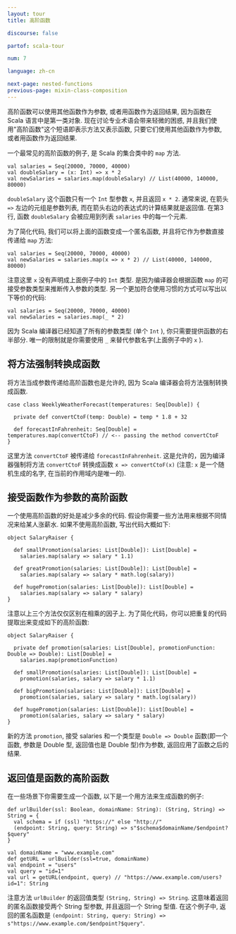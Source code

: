 ```yaml
---
layout: tour
title: 高阶函数

discourse: false

partof: scala-tour

num: 7

language: zh-cn

next-page: nested-functions
previous-page: mixin-class-composition
---
```


高阶函数可以使用其他函数作为参数, 或者用函数作为返回结果, 因为函数在 Scala 语言中是第一类对象. 现在讨论专业术语会带来轻微的困惑, 并且我们使用"高阶函数"这个短语即表示方法又表示函数, 只要它们使用其他函数作为参数, 或者用函数作为返回结果.

一个最常见的高阶函数的例子, 是 Scala 的集合类中的 `map` 方法.

```tut
val salaries = Seq(20000, 70000, 40000)
val doubleSalary = (x: Int) => x * 2
val newSalaries = salaries.map(doubleSalary) // List(40000, 140000, 80000)
```

`doubleSalary` 这个函数只有一个 `Int` 型参数 `x`, 并且返回 `x * 2`. 通常来说, 在箭头 `=>` 左边的元组是参数列表, 而在箭头右边的表达式的计算结果就是返回值. 在第3行,  函数 `doubleSalary` 会被应用到列表 `salaries` 中的每一个元素.

为了简化代码, 我们可以将上面的函数变成一个匿名函数, 并且将它作为参数直接传递给 `map` 方法:
```
val salaries = Seq(20000, 70000, 40000)
val newSalaries = salaries.map(x => x * 2) // List(40000, 140000, 80000)
```
注意这里 `x` 没有声明成上面例子中的 `Int` 类型. 是因为编译器会根据函数 `map` 的可接受参数类型来推断传入参数的类型. 另一个更加符合使用习惯的方式可以写出以下等价的代码:

```tut
val salaries = Seq(20000, 70000, 40000)
val newSalaries = salaries.map(_ * 2)
```
因为 Scala 编译器已经知道了所有的参数类型 (单个 `Int` ), 你只需要提供函数的右半部分. 唯一的限制就是你需要使用 `_` 来替代参数名字(上面例子中的 `x` ).

## 将方法强制转换成函数
将方法当成参数传递给高阶函数也是允许的, 因为 Scala 编译器会将方法强制转换成函数.
```
case class WeeklyWeatherForecast(temperatures: Seq[Double]) {

  private def convertCtoF(temp: Double) = temp * 1.8 + 32

  def forecastInFahrenheit: Seq[Double] = temperatures.map(convertCtoF) // <-- passing the method convertCtoF
}
```
这里方法 `convertCtoF` 被传递给 `forecastInFahrenheit`. 这是允许的，因为编译器强制将方法 `convertCtoF` 转换成函数 `x => convertCtoF(x)` (注意: `x` 是一个随机生成的名字, 在当前的作用域内是唯一的).

## 接受函数作为参数的高阶函数
一个使用高阶函数的好处是减少多余的代码. 假设你需要一些方法用来根据不同情况来给某人涨薪水. 如果不使用高阶函数, 写出代码大概如下:

```tut
object SalaryRaiser {

  def smallPromotion(salaries: List[Double]): List[Double] =
    salaries.map(salary => salary * 1.1)

  def greatPromotion(salaries: List[Double]): List[Double] =
    salaries.map(salary => salary * math.log(salary))

  def hugePromotion(salaries: List[Double]): List[Double] =
    salaries.map(salary => salary * salary)
}
```

注意以上三个方法仅仅区别在相乘的因子上. 为了简化代码，你可以把重复的代码提取出来变成如下的高阶函数: 

```tut
object SalaryRaiser {

  private def promotion(salaries: List[Double], promotionFunction: Double => Double): List[Double] =
    salaries.map(promotionFunction)

  def smallPromotion(salaries: List[Double]): List[Double] =
    promotion(salaries, salary => salary * 1.1)

  def bigPromotion(salaries: List[Double]): List[Double] =
    promotion(salaries, salary => salary * math.log(salary))

  def hugePromotion(salaries: List[Double]): List[Double] =
    promotion(salaries, salary => salary * salary)
}
```

新的方法 `promotion`, 接受  salaries 和一个类型是 `Double => Double` 函数(即一个函数, 参数是 Double 型, 返回值也是 Double 型)作为参数, 返回应用了函数之后的结果. 

## 返回值是函数的高阶函数

在一些场景下你需要生成一个函数, 以下是一个用方法来生成函数的例子:

```tut
def urlBuilder(ssl: Boolean, domainName: String): (String, String) => String = {
  val schema = if (ssl) "https://" else "http://"
  (endpoint: String, query: String) => s"$schema$domainName/$endpoint?$query"
}

val domainName = "www.example.com"
def getURL = urlBuilder(ssl=true, domainName)
val endpoint = "users"
val query = "id=1"
val url = getURL(endpoint, query) // "https://www.example.com/users?id=1": String
```

注意方法 `urlBuilder` 的返回值类型 `(String, String) => String`. 这意味着返回的匿名函数接受两个 String 型参数, 并且返回一个 String 型值.
在这个例子中, 返回的匿名函数是 `(endpoint: String, query: String) => s"https://www.example.com/$endpoint?$query"`.
